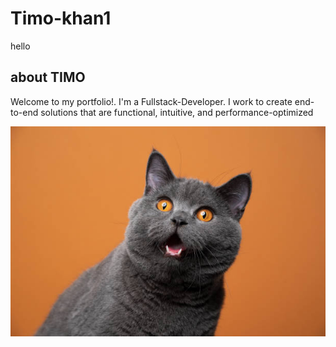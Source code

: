 # Timo-khan1
hello
## about TIMO


Welcome to my portfolio!. I'm a Fullstack-Developer.
I work to create end-to-end solutions
that are functional, intuitive, and
performance-optimized


![cat-photo](./images/cat-photo.jpg)
